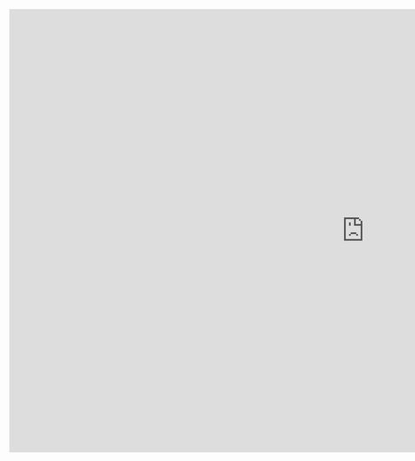 
<iframe src="https://drive.google.com/file/d/1Ne6YZwnhxnjoGdAIh6oZuwa3LdyUm5ZZ/preview" width="1280px" height="800px" frameborder="0" loading="lazy"></iframe>
